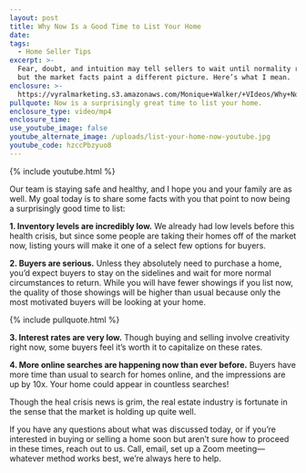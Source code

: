 ```yaml
---
layout: post
title: Why Now Is a Good Time to List Your Home
date:
tags:
  - Home Seller Tips
excerpt: >-
  Fear, doubt, and intuition may tell sellers to wait until normality returns,
  but the market facts paint a different picture. Here’s what I mean.
enclosure: >-
  https://vyralmarketing.s3.amazonaws.com/Monique+Walker/+VIdeos/Why+Now+Is+a+Good+Time+to+List+Your+Home.mp4
pullquote: Now is a surprisingly great time to list your home.
enclosure_type: video/mp4
enclosure_time:
use_youtube_image: false
youtube_alternate_image: /uploads/list-your-home-now-youtube.jpg
youtube_code: hzccPbzyuo8
---
```


{% include youtube.html %}

Our team is staying safe and healthy, and I hope you and your family are as well. My goal today is to share some facts with you that point to now being a surprisingly good time to list:&nbsp;

**1\. Inventory levels are incredibly low.** We already had low levels before this health crisis, but since some people are taking their homes off of the market now, listing yours will make it one of a select few options for buyers.&nbsp;

**2\. Buyers are serious.** Unless they absolutely need to purchase a home, you’d expect buyers to stay on the sidelines and wait for more normal circumstances to return. While you will have fewer showings if you list now, the quality of those showings will be higher than usual because only the most motivated buyers will be looking at your home.&nbsp;

{% include pullquote.html %}

**3\. Interest rates are very low.** Though buying and selling involve creativity right now, some buyers feel it’s worth it to capitalize on these rates.&nbsp;

**4\. More online searches are happening now than ever before.** Buyers have more time than usual to search for homes online, and the impressions are up by 10x. Your home could appear in countless searches\!

Though the heal crisis news is grim, the real estate industry is fortunate in the sense that the market is holding up quite well.&nbsp;

If you have any questions about what was discussed today, or if you’re interested in buying or selling a home soon but aren’t sure how to proceed in these times, reach out to us. Call, email, set up a Zoom meeting—whatever method works best, we’re always here to help.